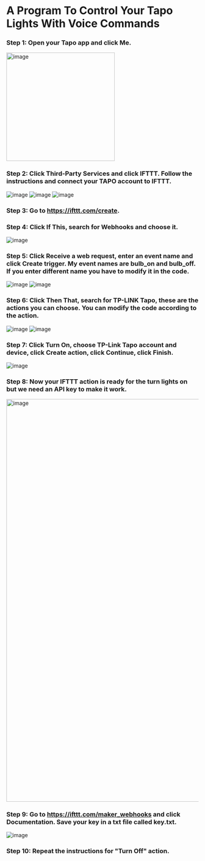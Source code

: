 # A Program To Control Your Tapo Lights With Voice Commands

### Step 1: Open your Tapo app and click **Me**.

<img width="284" alt="image" src="https://user-images.githubusercontent.com/68502470/213877669-8a88f62d-9b0c-4f87-81a6-fdf0749936b5.png">

### Step 2: Click **Third-Party Services** and click **IFTTT**. Follow the instructions and connect your TAPO account to IFTTT.

![image](https://user-images.githubusercontent.com/68502470/213877686-31945f01-0aab-414d-9ae8-321330e8b3b9.png)
![image](https://user-images.githubusercontent.com/68502470/213877699-87912a4d-0f4c-4521-8397-b24626d5b5da.png)
![image](https://user-images.githubusercontent.com/68502470/213877710-efa956d8-c539-4ee6-9d4e-5b746baa743b.png)

### Step 3: Go to **https://ifttt.com/create**.

### Step 4: Click **If This**, search for **Webhooks** and choose it.

![image](https://user-images.githubusercontent.com/68502470/213877283-dba1ea99-b369-4142-a022-185995533230.png)

### Step 5: Click **Receive a web request**, enter an event name and click **Create trigger**. My event names are **bulb_on** and **bulb_off**. If you enter different name you have to modify it in the code.

![image](https://user-images.githubusercontent.com/68502470/213877306-73efbe51-fa3a-4c3a-a592-43468dd36317.png)
![image](https://user-images.githubusercontent.com/68502470/213877336-220e14a5-3286-4ed7-9f90-e95de6e39432.png)

### Step 6: Click **Then That**, search for **TP-LINK Tapo**, these are the actions you can choose. You can modify the code according to the action.

![image](https://user-images.githubusercontent.com/68502470/213877351-22205f82-1573-438e-8fdd-38158bedec42.png)
![image](https://user-images.githubusercontent.com/68502470/213877375-bf20110b-45ca-465c-8fd2-273b0c47bee9.png)

### Step 7: Click **Turn On**, choose TP-Link Tapo account and device, click **Create action**, click **Continue**, click **Finish**. 

![image](https://user-images.githubusercontent.com/68502470/213877389-f42e5014-9639-4cb8-8ab6-0b9cfa9be025.png)

### Step 8: Now your IFTTT action is ready for the turn lights on but we need an API key to make it work.

<img width="1055" alt="image" src="https://user-images.githubusercontent.com/68502470/213877435-8533eba0-5826-4996-8baf-b895d545f2fc.png">

### Step 9: Go to **https://ifttt.com/maker_webhooks** and click **Documentation**. Save your key in a txt file called **key.txt**.

![image](https://user-images.githubusercontent.com/68502470/213877473-8fcce2d8-b97e-468c-aad8-c26a64d428a4.png)

### Step 10: Repeat the instructions for "Turn Off" action.
